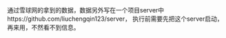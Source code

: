 通过雪球网的拿到的数据，数据另外写在一个项目server中https://github.com/liuchengqin123/server，
执行前需要先把这个server启动，再来用，不然看不到信息。

